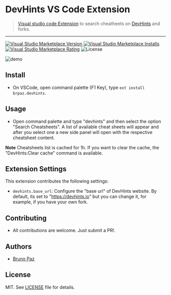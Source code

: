 # DevHints VS Code Extension

> [Visual studio code Extension](https://code.visualstudio.com) to search cheatheets on [DevHints](https://devhints.io) and forks.

---

[![Visual Studio Marketplace Version](https://img.shields.io/visual-studio-marketplace/v/brpaz.devhints.svg?style=for-the-badge)](https://marketplace.visualstudio.com/items?itemName=brpaz.devhints)
[![Visual Studio Marketplace Installs](https://img.shields.io/visual-studio-marketplace/i/brpaz.devhints.svg?style=for-the-badge)](https://marketplace.visualstudio.com/items?itemName=brpaz.devhints)
[![Visual Studio Marketplace Rating](https://img.shields.io/visual-studio-marketplace/r/brpaz.devhints.svg?style=for-the-badge)](https://marketplace.visualstudio.com/items?itemName=brpaz.devhints)
![License](https://img.shields.io/github/license/brpaz/vscode-devhints.svg?style=for-the-badge)

![demo](demo.gif)

## Install

- On VSCode, open command palette (F1 Key), type `ext install brpaz.devhints`.

## Usage

- Open command palette and type "devhints" and then select the option "Search Cheatsheets". A list of available cheat sheets will appear and after you select one a new side panel will open with the respective cheatsheet content.

**Note** Cheatsheets list is cached for 1h. If you want to clear the cache, the "DevHints:Clear cache" command is available.

## Extension Settings

This extension contributes the following settings:

- `devhints.base_url`: Configure the "base url" of DevHints website. By default, its set to "https://devhints.io" but you can change it, for example, if you have your own fork.

## Contributing

- All contributions are welcome. Just submit a PR!.

## Authors

- [Bruno Paz](https://github.com/brpaz)

## License

MIT. See [LICENSE](LICENSE) file for details.
